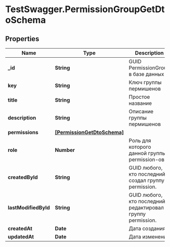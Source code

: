 # TestSwagger.PermissionGroupGetDtoSchema

## Properties

Name | Type | Description | Notes
------------ | ------------- | ------------- | -------------
**_id** | **String** | GUID PermissionGroup в базе данных | [optional] 
**key** | **String** | Ключ группы пермишенов | 
**title** | **String** | Простое название | 
**description** | **String** | Описание группы пермишенов | 
**permissions** | [**[PermissionGetDtoSchema]**](PermissionGetDtoSchema.md) |  | 
**role** | **Number** | Роль для которого данной группы permission-ов | 
**createdById** | **String** | GUID любого, кто последний создал группу permission. | 
**lastModifiedById** | **String** | GUID любого, кто последний редактировал группу permission. | [optional] 
**createdAt** | **Date** | Дата создания | 
**updatedAt** | **Date** | Дата изменения | 


